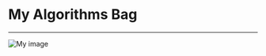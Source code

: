 # My Algorithms Bag #

---

![My image](http://stickerish.com/wp-content/uploads/2012/03/NothingToDoHereBlackWithTextSS.png)
